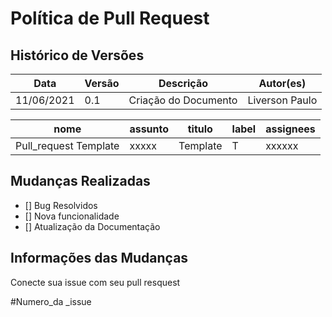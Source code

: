 # Política de Pull Request
## Histórico de Versões
| Data       | Versão | Descrição        | Autor(es)      |
| ---------- | ------ | ---------------- | -------------- |
| 11/06/2021 | 0.1    | Criação do Documento | Liverson Paulo |


| nome | assunto| titulo| label | assignees |
|------|------|------|------|-----|
| Pull_request Template | xxxxx | Template | T | xxxxxx  | 


## Mudanças Realizadas

- [] Bug Resolvidos
- [] Nova funcionalidade
- [] Atualização da Documentação

## Informações  das Mudanças

Conecte sua issue com seu pull resquest

#Numero_da _issue
